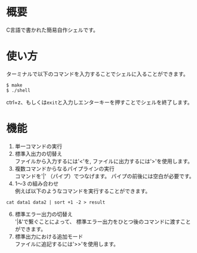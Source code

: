 # 概要
C言語で書かれた簡易自作シェルです。

# 使い方
ターミナルで以下のコマンドを入力することでシェルに入ることができます。
```
$ make
$ ./shell
```
ctrl+z、もしくは`exit`と入力しエンターキーを押すことでシェルを終了します。

# 機能
1. 単一コマンドの実行
2. 標準入出力の切替え  
ファイルから入力するには'<'を, ファイルに出力するには'>'を使用します。
3. 複数コマンドからなるパイプラインの実行  
コマンドを'|' （パイプ）でつなげます。 パイプの前後には空白が必要です。
4. 1～3 の組み合わせ  
例えば以下のようなコマンドを実行することができます。
```
cat data1 data2 | sort +1 -2 > result
```
6. 標準エラー出力の切替え  
'|&'で繋ぐことによって、 標準エラー出力をひとつ後のコマンドに渡すことができます。
7. 標準出力における追加モード  
ファイルに追記するには'>>'を使用します。

